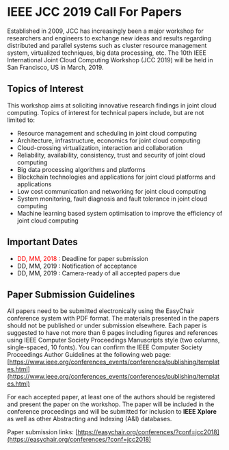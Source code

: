 # IEEE JCC 2019 Call For Papers

Established in 2009, JCC has increasingly been a major workshop for researchers and engineers to exchange 
new ideas and results regarding distributed and parallel systems such as cluster resource management system, 
virtualized techniques, big data processing, etc. The 10th IEEE International Joint Cloud Computing Workshop (JCC 2019)
will be held in San Francisco, US in March, 2019. 



## Topics of Interest

This workshop aims at soliciting innovative research findings in joint
cloud computing. Topics of interest for technical papers include, but
are not limited to: 

* Resource management and scheduling in joint cloud computing
* Architecture, infrastructure, economics for joint cloud computing
* Cloud-crossing virtualization, interaction and collaboration
* Reliability, availability, consistency, trust and security of joint cloud computing 
* Big data processing algorithms and platforms
* Blockchain technologies and applications for joint cloud platforms and applications
* Low cost communication and networking for joint cloud computing
* System monitoring, fault diagnosis and fault tolerance in joint cloud computing
* Machine learning based system optimisation to improve the efficiency of joint cloud computing

## Important Dates

* <font color="red">  DD, MM, 2018 </font>: Deadline for paper submission 
* DD, MM, 2019 : Notification of acceptance 
* DD, MM, 2019 : Camera-ready of all accepted papers due 

## Paper Submission Guidelines

All papers need to be submitted electronically using the EasyChair
conference system with PDF format. The materials presented in the papers
should not be published or under submission elsewhere. Each paper is
suggested to have not more than 6 pages including figures and references using
IEEE Computer Society Proceedings Manuscripts style (two columns,
single-spaced, 10 fonts). You can confirm the IEEE Computer Society
Proceedings Author Guidelines at the following web page:
[https://www.ieee.org/conferences_events/conferences/publishing/templates.html](https://www.ieee.org/conferences_events/conferences/publishing/templates.html)

For each accepted paper, at least one of the authors should be
registered and present the paper on the workshop. The paper will be
included in the conference proceedings and will be submitted for
inclusion to **IEEE Xplore** as well as other Abstracting and Indexing (A&I)
databases.

Paper submission links: 
[https://easychair.org/conferences/?conf=jcc2018](https://easychair.org/conferences/?conf=jcc2018)
